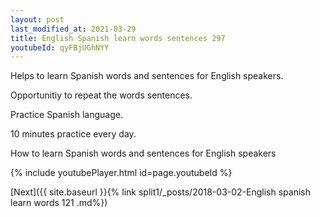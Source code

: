 ```yaml
---
layout: post
last_modified_at: 2021-03-29
title: English Spanish learn words sentences 297 
youtubeId: qyFBjUGhNYY
---
```

 
 
Helps to learn Spanish words and sentences for English speakers.

Opportunitiy to repeat the words sentences. 

Practice Spanish language. 
 
10 minutes practice every day. 
 
How to learn Spanish words and sentences for English speakers 
 
{% include youtubePlayer.html id=page.youtubeId %}
 
 
[Next]({{ site.baseurl }}{% link  split1/_posts/2018-03-02-English spanish learn words 121 .md%})
 
